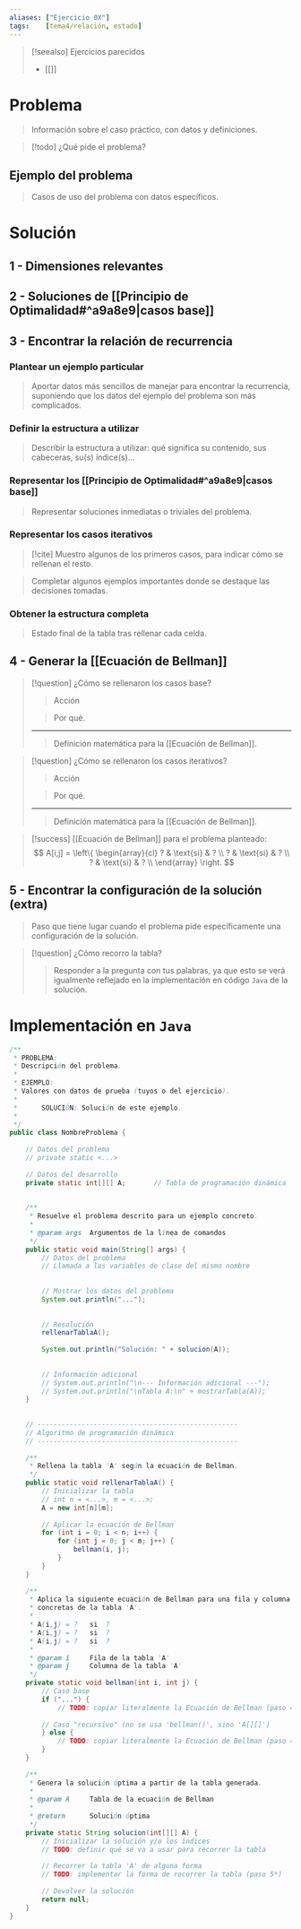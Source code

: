 ```yaml
---
aliases: ["Ejercicio 0X"]
tags:    [tema4/relación, estado]
---
```

> [!seealso] Ejercicios parecidos
> - [[]]

# Problema

> Información sobre el caso práctico, con datos y definiciones.

> [!todo] ¿Qué pide el problema?

## Ejemplo del problema

> Casos de uso del problema con datos específicos.


# Solución

## 1 - Dimensiones relevantes

## 2 - Soluciones de [[Principio de Optimalidad#^a9a8e9|casos base]]

## 3 - Encontrar la relación de recurrencia

### Plantear un ejemplo particular

> Aportar datos más sencillos de manejar para encontrar la recurrencia, suponiendo que los datos del ejemplo del problema son más complicados.

### Definir la estructura a utilizar

> Describir la estructura a utilizar: qué significa su contenido, sus cabeceras, su(s) índice(s)...

### Representar los [[Principio de Optimalidad#^a9a8e9|casos base]]

> Representar soluciones inmediatas o triviales del problema.

### Representar los casos iterativos

> [!cite] Muestro algunos de los primeros casos, para indicar cómo se rellenan el resto.

> Completar algunos ejemplos importantes donde se destaque las decisiones tomadas.

### Obtener la estructura completa

> Estado final de la tabla tras rellenar cada celda.

## 4 - Generar la [[Ecuación de Bellman]]

> [!question] ¿Cómo se rellenaron los casos base?
> > Acción
> 
> > Por qué.
> 
>  ---
> > Definición matemática para la [[Ecuación de Bellman]].

> [!question] ¿Cómo se rellenaron los casos iterativos?
> > Acción
> 
> > Por qué.
> 
>  ---
> > Definición matemática para la [[Ecuación de Bellman]].

> [!success] [[Ecuación de Bellman]] para el problema planteado:
> $$
A[i,j] = \left\{
\begin{array}{cl}
? & \text{si} & ? \\
? & \text{si} & ? \\
? & \text{si} & ? \\
\end{array}
\right.
> $$

## 5 - Encontrar la configuración de la solución (extra)

> Paso que tiene lugar cuando el problema pide específicamente una configuración de la solución.

> [!question] ¿Cómo recorro la tabla?
> > Responder a la pregunta con tus palabras, ya que esto se verá igualmente reflejado en la implementación en código `Java` de la solución.

# Implementación en `Java`

```java
/**
 * PROBLEMA:
 * Descripción del problema.
 *
 * EJEMPLO:
 * Valores con datos de prueba (tuyos o del ejercicio).
 *
 *      SOLUCIÓN: Solución de este ejemplo.
 *
 */
public class NombreProblema {
	
    // Datos del problema
    // private static <...>
	
    // Datos del desarrollo
    private static int[][] A;       // Tabla de programación dinámica
	
	
    /**
     * Resuelve el problema descrito para un ejemplo concreto.
     *
     * @param args  Argumentos de la línea de comandos
     */
    public static void main(String[] args) {
        // Datos del problema
        // Llamada a las variables de clase del mismo nombre
		
		
        // Mostrar los datos del problema
        System.out.println("...");
		
		
        // Resolución
        rellenarTablaA();
		
        System.out.println("Solución: " + solucion(A));
		
		
        // Información adicional
        // System.out.println("\n--- Información adicional ---");
        // System.out.println("\nTabla A:\n" + mostrarTabla(A));
    }
	
	
    // --------------------------------------------------
    // Algoritmo de programación dinámica
    // --------------------------------------------------
	
    /**
     * Rellena la tabla 'A' según la ecuación de Bellman.
     */
    public static void rellenarTablaA() {
        // Inicializar la tabla
        // int n = <...>, m = <...>;
        A = new int[n][m];
		
        // Aplicar la ecuación de Bellman
        for (int i = 0; i < n; i++) {
            for (int j = 0; j < m; j++) {
                bellman(i, j);
            }
        }
    }
	
    /**
     * Aplica la siguiente ecuación de Bellman para una fila y columna
     * concretas de la tabla 'A'.
     *
     * A(i,j) = ?   si  ?
     * A(i,j) = ?   si  ?
     * A(i,j) = ?   si  ?
     *
     * @param i     Fila de la tabla 'A'
     * @param j     Columna de la tabla 'A'
     */
    private static void bellman(int i, int j) {
        // Caso base
        if ("...") {
            // TODO: copiar literalmente la Ecuación de Bellman (paso 4)
			
        // Caso "recursivo" (no se usa 'bellman()', sino 'A[][]')
        } else {
            // TODO: copiar literalmente la Ecuación de Bellman (paso 4)
        }
    }
	
    /**
     * Genera la solución óptima a partir de la tabla generada.
     *
     * @param A     Tabla de la ecuación de Bellman
     *
     * @return      Solución óptima
     */
    private static String solucion(int[][] A) {
        // Inicializar la solución y/o los índices
        // TODO: definir qué se va a usar para recorrer la tabla
		
        // Recorrer la tabla 'A' de alguna forma
        // TODO: implementar la forma de recorrer la tabla (paso 5*)
		
        // Devolver la solución
        return null;
    }
}
```
